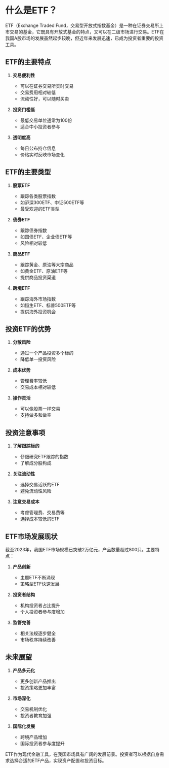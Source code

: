 # 什么是ETF？

ETF（Exchange Traded Fund，交易型开放式指数基金）是一种在证券交易所上市交易的基金，它既具有开放式基金的特点，又可以在二级市场进行交易。ETF在我国A股市场的发展虽然起步较晚，但近年来发展迅速，已成为投资者重要的投资工具。

## ETF的主要特点

1. **交易便利性**
   - 可以在证券交易所实时交易
   - 交易费用相对较低
   - 流动性好，可以随时买卖

2. **投资门槛低**
   - 最低交易单位通常为100份
   - 适合中小投资者参与

3. **透明度高**
   - 每日公布持仓信息
   - 价格实时反映市场变化

## ETF的主要类型

1. **股票ETF**
   - 跟踪各类股票指数
   - 如沪深300ETF、中证500ETF等
   - 最受欢迎的ETF类型

2. **债券ETF**
   - 跟踪债券指数
   - 如国债ETF、企业债ETF等
   - 风险相对较低

3. **商品ETF**
   - 跟踪黄金、原油等大宗商品
   - 如黄金ETF、原油ETF等
   - 提供商品投资渠道

4. **跨境ETF**
   - 跟踪海外市场指数
   - 如恒生ETF、标普500ETF等
   - 提供海外投资机会

## 投资ETF的优势

1. **分散风险**
   - 通过一个产品投资多个标的
   - 降低单一投资风险

2. **成本优势**
   - 管理费率较低
   - 交易成本相对较低

3. **操作灵活**
   - 可以像股票一样交易
   - 支持做多和做空

## 投资注意事项

1. **了解跟踪标的**
   - 仔细研究ETF跟踪的指数
   - 了解成分股构成

2. **关注流动性**
   - 选择交易活跃的ETF
   - 避免流动性风险

3. **注意交易成本**
   - 考虑管理费、交易费等
   - 选择成本较低的ETF

## ETF市场发展现状

截至2023年，我国ETF市场规模已突破2万亿元，产品数量超过800只。主要特点：

1. **产品创新**
   - 主题ETF不断涌现
   - 策略型ETF快速发展

2. **投资者结构**
   - 机构投资者占比提升
   - 个人投资者参与度增加

3. **监管完善**
   - 相关法规逐步健全
   - 市场秩序持续改善

## 未来展望

1. **产品多元化**
   - 更多创新产品推出
   - 投资策略更加丰富

2. **市场深化**
   - 交易机制优化
   - 投资者教育加强

3. **国际化发展**
   - 跨境产品增加
   - 国际投资者参与度提升

ETF作为现代金融工具，在我国市场具有广阔的发展前景。投资者可以根据自身需求选择合适的ETF产品，实现资产配置和投资目标。

